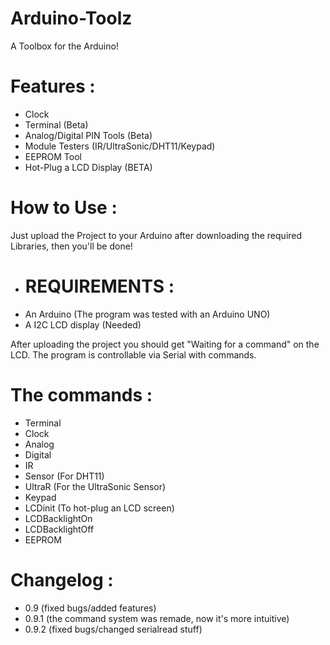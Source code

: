 # Arduino-Toolz
 A Toolbox for the Arduino!

# Features :

 - Clock
 - Terminal (Beta)
 - Analog/Digital PIN Tools (Beta)
 - Module Testers (IR/UltraSonic/DHT11/Keypad)
 - EEPROM Tool
 - Hot-Plug a LCD Display (BETA)

 # How to Use :

Just upload the Project to your Arduino after downloading the required Libraries, then you'll be done!

 - # REQUIREMENTS :
 - An Arduino (The program was tested with an Arduino UNO)
 - A I2C LCD display (Needed)

After uploading the project you should get "Waiting for a command" on the LCD. The program is controllable via Serial with commands.

# The commands : 

 - Terminal
 - Clock
 - Analog
 - Digital
 - IR
 - Sensor (For DHT11)
 - UltraR (For the UltraSonic Sensor)
 - Keypad
 - LCDinit (To hot-plug an LCD screen)
 - LCDBacklightOn
 - LCDBacklightOff
 - EEPROM
 
# Changelog :

 - 0.9 (fixed bugs/added features)
 - 0.9.1 (the command system was remade, now it's more intuitive)
 - 0.9.2 (fixed bugs/changed serialread stuff)
 

